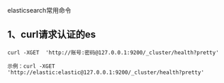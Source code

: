 elasticsearch常用命令

## 1、curl请求认证的es

```shell
curl -XGET  'http://账号:密码@127.0.0.1:9200/_cluster/health?pretty'

示例：curl -XGET  'http://elastic:elastic@127.0.0.1:9200/_cluster/health?pretty'
```




